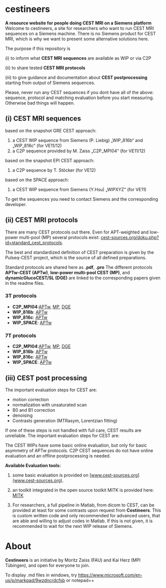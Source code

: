 # cestineers
**A resource website for people doing CEST MRI on a Siemens platform**
Welcome to cestineers, a site for researchers who want to run CEST MRI sequences on a Siemens machine. There is no Siemens product for CEST MRI, which is why we want to present some alternative solutions here.

The purpose if this repository is

(i) to inform what **CEST MRI sequences** are available as WIP or via C2P

(ii) to share tested **CEST MRI protocols**

(iii) to give guidance and documentation about **CEST postprocessing** starting from output of Siemens sequences.

Please, never run any CEST sequences if you dont have all of the above: sequence, protocol and matching evaluation before you start measuring. Otherwise bad things will happen.

## (i) CEST MRI sequences ##

based on the snapshot GRE CEST approach:
1. a CEST WIP sequence from Siemens (P. Liebig) „WIP_816b“ and „WIP_816c“ (for VE11/12)
2. a C2P sequence provided by M. Zaiss „C2P_MPI04“ (for VE11/12)

based on the snapshot EPI CEST approach:
1. a C2P sequence by T. Stöcker (for VE12)

based on the SPACE approach:
1. a CEST WIP sequence from Siemens (Y.Hsu) „WIPXYZ“ (for VE11)

To get the sequences you need to contact Siemens and the corresponding developer.
   
## (ii) CEST MRI protocols ##
There are many CEST protocols out there. Even for APT-weighted and low-power multi-pool (MP) several protocols exist: [cest-sources.org/doku.php?id=standard_cest_protocols](http://cest-sources.org/doku.php?id=standard_cest_protocols). 

The best and standardized definition of CEST preparation is given by the Pulseq-CEST project, which is the source of all defined preparations.

Standard protocols are shared here as **.pdf**, **.pro** 
The different protocols **APTw-CEST (APTw)**, **low-power multi-pool CEST (MP)**, and **dynamicGlucoCEST/SL (DGE)** are linked to the corresponding papers given in the readme files.

### 3T protocols ###
 - **C2P_MPI04**:[APTw](link), [MP](link), [DGE](link)
 - **WIP_816b**: [APTw](link)
 - **WIP_816c**: [APTw](link)
 - **WIP_SPACE**: [APTw](link)

### 7T protocols ###
 - **C2P_MPI04**:[APTw](link), [MP](link), [DGE](link)
 - **WIP_816b**: [APTw](link)
 - **WIP_816c**: [APTw](link)
 - **WIP_SPACE**: [APTw](link)

## (iii) CEST post processing ##
The important evaluation steps for CEST are:
 - motion correction
 - normalization with unsaturated scan
 - B0 and B1 correction
 - denoising
 - Contrasts generation (MTRasym, Lorentzian fitting)
 
 If one of these steps is not handled with full care, CEST results are unreliable.
 The important evaluation steps for CEST are:

The CEST WIPs have some basic online evaluation, but only for  basic asymmetry of APTw protocols.
C2P CEST sequences do not have online evaluation and an offline postprocessing is needed.

**Available Evaluation tools:**

 1. some basic evaluation is provided on [www.cest-sources.org](www.cest-sources.org).
 
 2. an toolkit integrated in the open source toolkit MITK is provided here: [MITK](MITK)
 
 3. For researchers, a full pipeline in Matlab, from dicom to CEST, can be provided at least for some contrasts upon request from **Cestineers**.
 This is custom written code and only recommended for advanced users, that are able and willing to adjust codes in Matlab.
 If this is not given, it is recommended to wait for the next WIP release of Siemens.
   
   
 # About
**Cestineers** is an initiative by Moritz Zaiss (FAU) and Kai Herz (MPI Tübingen), and open for everyone to join. 

 To display .md files in windows, try https://www.microsoft.com/en-us/p/markpad/9wzdncrdcfsb or notepad++
 
 
